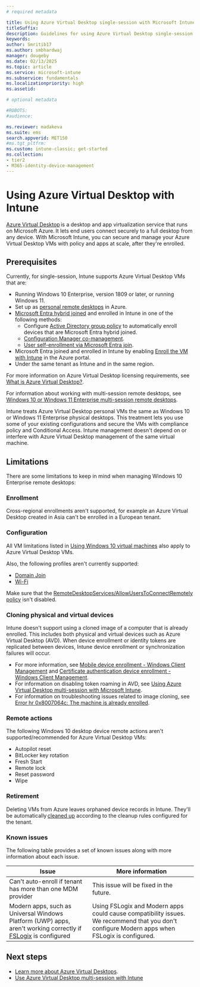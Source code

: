 ```yaml
---
# required metadata

title: Using Azure Virtual Desktop single-session with Microsoft Intune
titleSuffix: 
description: Guidelines for using Azure Virtual Desktop single-session with Microsoft Intune. 
keywords:
author: Smritib17  
ms.author: smbhardwaj
manager: dougeby
ms.date: 02/13/2025
ms.topic: article
ms.service: microsoft-intune
ms.subservice: fundamentals
ms.localizationpriority: high
ms.assetid: 

# optional metadata

#ROBOTS:
#audience:

ms.reviewer: madakeva
ms.suite: ems
search.appverid: MET150
#ms.tgt_pltfrm:
ms.custom: intune-classic; get-started
ms.collection:
- tier2
- M365-identity-device-management
---
```


# Using Azure Virtual Desktop with Intune

[Azure Virtual Desktop](/azure/virtual-desktop/) is a desktop and app virtualization service that runs on Microsoft Azure. It lets end users connect securely to a full desktop from any device. With Microsoft Intune, you can secure and manage your Azure Virtual Desktop VMs with policy and apps at scale, after they're enrolled.

## Prerequisites

Currently, for single-session, Intune supports Azure Virtual Desktop VMs that are:

- Running Windows 10 Enterprise, version 1809 or later, or running Windows 11.
- Set up as [personal remote desktops](/azure/virtual-desktop/configure-host-pool-personal-desktop-assignment-type) in Azure.
- [Microsoft Entra hybrid joined](/azure/active-directory/devices/hybrid-azuread-join-plan) and enrolled in Intune in one of the following methods:
  - Configure [Active Directory group policy](/windows/client-management/mdm/enroll-a-windows-10-device-automatically-using-group-policy) to automatically enroll devices that are Microsoft Entra hybrid joined.
  - [Configuration Manager co-management](/configmgr/comanage/overview).
  - [User self-enrollment via Microsoft Entra join](deployment-guide-enrollment-windows.md#byod-user-enrollment).
- Microsoft Entra joined and enrolled in Intune by enabling [Enroll the VM with Intune](/azure/virtual-desktop/deploy-azure-ad-joined-vm#deploy-azure-ad-joined-vms) in the Azure portal.
- Under the same tenant as Intune and in the same region. 

For more information on Azure Virtual Desktop licensing requirements, see [What is Azure Virtual Desktop?](/azure/virtual-desktop/overview#requirements).

For information about working with multi-session remote desktops, see [Windows 10 or Windows 11 Enterprise multi-session remote desktops](azure-virtual-desktop-multi-session.md).

Intune treats Azure Virtual Desktop personal VMs the same as Windows 10 or Windows 11 Enterprise physical desktops. This treatment lets you use some of your existing configurations and secure the VMs with compliance policy and Conditional Access. Intune management doesn't depend on or interfere with Azure Virtual Desktop management of the same virtual machine.

## Limitations

There are some limitations to keep in mind when managing Windows 10 Enterprise remote desktops:

### Enrollment

Cross-regional enrollments aren't supported, for example an Azure Virtual Desktop created in Asia can't be enrolled in a European tenant. 

### Configuration

All VM limitations listed in [Using Windows 10 virtual machines](windows-10-virtual-machines.md) also apply to Azure Virtual Desktop VMs.

Also, the following profiles aren't currently supported:

- [Domain Join](../configuration/device-profiles.md#domain-join)
- [Wi-Fi](../configuration/device-profiles.md#wi-fi)

Make sure that the [RemoteDesktopServices/AllowUsersToConnectRemotely policy](/windows/client-management/mdm/policy-csp-remotedesktopservices#remotedesktopservices-allowuserstoconnectremotely) isn't disabled.

### Cloning physical and virtual devices

Intune doesn't support using a cloned image of a computer that is already enrolled. This includes both physical and virtual devices such as Azure Virtual Desktop (AVD). When device enrollment or identity tokens are replicated between devices, Intune device enrollment or synchronization failures will occur.

- For more information, see [Mobile device enrollment - Windows Client Management](/windows/client-management/mobile-device-enrollment) and [Certificate authentication device enrollment - Windows Client Management](/windows/client-management/certificate-authentication-device-enrollment).
- For information on disabling token roaming in AVD, see [Using Azure Virtual Desktop multi-session with Microsoft Intune](azure-virtual-desktop-multi-session.md#prerequisites).
- For information on troubleshooting issues related to image cloning, see [Error hr 0x8007064c: The machine is already enrolled](/troubleshoot/mem/intune/troubleshoot-windows-enrollment-errors#error-hr-0x8007064c-the-machine-is-already-enrolled).

### Remote actions

The following Windows 10 desktop device remote actions aren't supported/recommended for Azure Virtual Desktop VMs:

- Autopilot reset
- BitLocker key rotation
- Fresh Start
- Remote lock
- Reset password
- Wipe

### Retirement

Deleting VMs from Azure leaves orphaned device records in Intune. They'll be automatically [cleaned up](../remote-actions/devices-wipe.md#automatically-remove-devices-with-cleanup-rules) according to the cleanup rules configured for the tenant.

### Known issues

The following table provides a set of known issues along with more information about each issue.

| Issue | More   information |
|---|---|
| Can't auto-enroll if tenant has more than one MDM provider | This issue will be fixed in the future. |
| Modern apps, such as Universal Windows Platform (UWP) apps, aren't working correctly if [FSLogix](/fslogix/overview) is configured | Using FSLogix and Modern apps could cause compatibility issues. We recommend that you don't configure Modern apps when FSLogix is configured.|

## Next steps

* [Learn more about Azure Virtual Desktops](/azure/virtual-desktop/).
* [Use Azure Virtual Desktop multi-session with Intune](./azure-virtual-desktop-multi-session.md)
